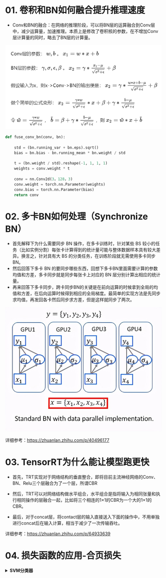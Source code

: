 # 01. 卷积和BN如何融合提升推理速度

- Conv和BN的融合：在网络的推理阶段，可以将BN层的运算融合到Conv层中，减少运算量，加速推理。本质上是修改了卷积核的参数，在不增加Conv层计算量的同时，略去了BN层的计算量。

![Alt](assert/fuse_conv_bn.png#pic_center=600x400)

```python
def fuse_conv_bn(conv, bn):

    std = (bn.running_var + bn.eps).sqrt()
    bias = bn.bias - bn.running_mean * bn.weight / std

    t = (bn.weight / std).reshape(-1, 1, 1, 1)
    weights = conv.weight * t

    conv = nn.Conv2d(3，128，3)
    conv.weight = torch.nn.Parameter(weights)
    conv.bias = torch.nn.Parameter(bias)
    return conv
```

# 02. 多卡BN如何处理（Synchronize BN）

- 首先解释下为什么需要同步 BN 操作，在多卡训练时，针对某些 BS 较小的任务（比如实例分割）每张卡计算得到的统计量可能与整体数据样本具有较大差异。换言之，针对具有大 BS 的分类任务，在训练阶段就无需使用多卡同步BN。
- 然后回答下多卡 BN 的要同步哪些东西，回想下多卡BN里面需要计算的参数均值和方差，多卡同步就是同步每张卡上对应的 BN 层分别计算出相应的统计量。
- 再来回答下多卡同步，跨卡同步BN的关键是在前向运算的时候拿到全局的均值和方差，在后向运算时候得到相应的全局梯度。最简单的实现方法是先同步求均值，再发回各卡然后同步求方差，但是这样就同步了两次。

![Alt](assert/syncbn.jpg#pic_center=600x400)

详细参考：https://zhuanlan.zhihu.com/p/40496177


# 03. TensorRT为什么能让模型跑更快

- 首先，TRT实现对于网络结构的垂直整合，即将目前主流神经网络的Conv、BN、Relu三个层融合为了一个层，所谓CBR

- 然后，TRT可以对网络结构做水平组合，水平组合是指将输入为相同张量和执行相同操作的层融合一起，比如将三个相连的1×1的CBR为一个大的1×1的CBR。

- 最后，对于concat层，将contact层的输入直接送入下面的操作中，不用单独进行concat后在输入计算，相当于减少了一次传输吞吐。

详细参考：https://zhuanlan.zhihu.com/p/64933639

# 04. 损失函数的应用-合页损失

<b><details><summary>SVM分类器</summary></b>
    
    - SVM是为了找到具有最大间隔的超平面，损失函数被称为 hinge loss，用于最大间隔分类，公式为 l = max（0 ，1 - z）， 其中 z 为 y（wx+b）， hinge loss 保证了所有普通样本（非支持向量的样本损失为0）不参与决定最终的超平面，减少了对训练样本的依赖程度，这就是为啥svm训练效率这么高。

</details>
